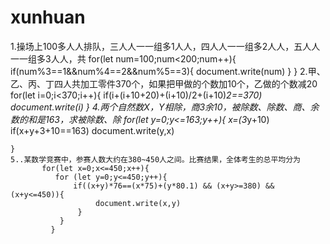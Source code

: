 # xunhuan
1.操场上100多⼈人排队，三⼈人⼀一组多1⼈人，四⼈人⼀一组多2⼈人，五⼈人⼀一组多3⼈人，共 
        for(let num=100;num<200;num++){
        if(num%3==1&&num%4==2&&num%5==3){
            document.write(num)
        }
    }
      2.甲、乙、丙、丁四人共加工零件370个，如果把甲做的个数加10个，乙做的个数减20
    for(let i=0;i<370;i++){
        if(i+(i+10+20)+(i+10)/2+(i+10)*2==370)
            document.write(i)
    }
    4.两个自然数X，Y相除，商3余10，被除数、除数、商、余数的和是163，求被除数、除
    for(let y=0;y<=163;y++){
        x=(3*y+10)
            if(x+y+3+10==163)
                document.write(y,x)
            
    }
    5..某数学竞赛中，参赛人数大约在380~450人之间。比赛结果，全体考生的总平均分为
           for(let x=0;x<=450;x++){
              for (let y=0;y<=450;y++){
                  if((x+y)*76==(x*75)+(y*80.1) && (x+y>=380) && (x+y<=450)){
                       document.write(x,y)
                   }
               }
             }
